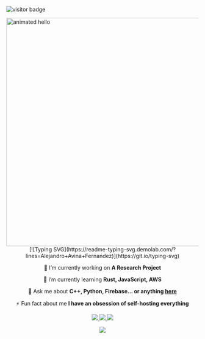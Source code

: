 ![visitor badge](https://visitor-badge.laobi.icu/badge?page_id=PanLuvme.visitor-badge)


<img src="https://github.com/Anmol-Baranwal/Cool-GIFs-For-GitHub/assets/74038190/9be4d344-6782-461a-b5a6-32a07bf7b34e" width="600" alt="animated hello">

<div align="center">
[![Typing SVG](https://readme-typing-svg.demolab.com/?lines=Alejandro+Avina+Fernandez)](https://git.io/typing-svg)
</div>

 <div align="center">
 
 🔭 I’m currently working on **A Research Project**
 
 🌱 I’m currently learning **Rust, JavaScript, AWS**

💬 Ask me about **C++, Python, Firebase... or anything [here](https://github.com/PanLuvme/PanLuvme/issues)**

⚡ Fun fact about me **I have an obsession of self-hosting everything**

 </div>

 
<div align="center"> 
  <a href="mailto:alex.avina1212@gmail.com">
    <img src="https://img.shields.io/badge/Gmail-333333?style=for-the-badge&logo=gmail&logoColor=red" />
  </a>
  <a href="https://linkedin.com/in/alex-avina" target="_blank">
    <img src="https://img.shields.io/badge/LinkedIn-0077B5?style=for-the-badge&logo=linkedin&logoColor=white" target="_blank" />
  </a>
  <a href="https://panluvme.github.io" target="_blank">
     <img src="https://img.shields.io/badge/Portfolio-FF5722?style=for-the-badge&logo=todoist&logoColor=white" target="_blank" /> <!-- sqlite, safari, google-chrome are other good icon options -->
  </a>
</div>



<p align="center">
  <a href="https://skillicons.dev">
    <img src="https://skillicons.dev/icons?i=git,kubernetes,docker,c,vim" />
  </a>
</p>
